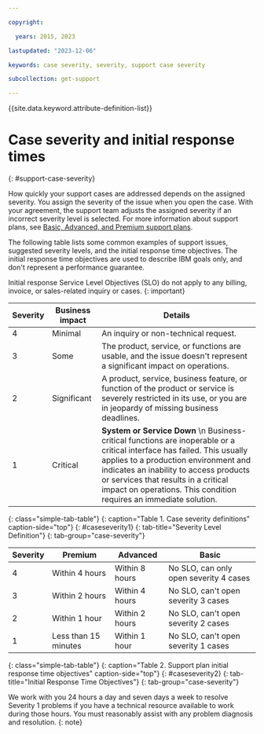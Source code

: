 ```yaml
---

copyright:

  years: 2015, 2023

lastupdated: "2023-12-06"

keywords: case severity, severity, support case severity

subcollection: get-support

---
```


{{site.data.keyword.attribute-definition-list}}

# Case severity and initial response times
{: #support-case-severity}

How quickly your support cases are addressed depends on the assigned severity. You assign the severity of the issue when you open the case. With your agreement, the support team adjusts the assigned severity if an incorrect severity level is selected. For more information about support plans, see [Basic, Advanced, and Premium support plans](/docs/get-support?topic=get-support-support-plans).

The following table lists some common examples of support issues, suggested severity levels, and the initial response time objectives. The initial response time objectives are used to describe IBM goals only, and don't represent a performance guarantee.

Initial response Service Level Objectives (SLO) do not apply to any billing, invoice, or sales-related inquiry or cases.
{: important}

| Severity | Business impact | Details |
|-----------------|-----------------|-----------------|
| 4 | Minimal | An inquiry or non-technical request. |
| 3 | Some | The product, service, or functions are usable, and the issue doesn't represent a significant impact on operations. |
| 2 | Significant | A product, service, business feature, or function of the product or service is severely restricted in its use, or you are in jeopardy of missing business deadlines. |
| 1 | Critical | **System or Service Down**  \n Business-critical functions are inoperable or a critical interface has failed. This usually applies to a production environment and indicates an inability to access products or services that results in a critical impact on operations. This condition requires an immediate solution. |
{: class="simple-tab-table"}
{: caption="Table 1. Case severity definitions" caption-side="top"}
{: #caseseverity1}
{: tab-title="Severity Level Definition"}
{: tab-group="case-severity"}

| Severity | Premium              | Advanced         | Basic                                  |
|----------|----------------------|------------------|----------------------------------------|
| 4        | Within 4 hours       | Within 8 hours   | No SLO, can only open severity 4 cases |
| 3        | Within 2 hours       | Within 4 hours   | No SLO, can't open severity 3 cases    |
| 2        | Within 1 hour        | Within 2 hours   | No SLO, can't open severity 2 cases    |
| 1        | Less than 15 minutes | Within 1 hour    | No SLO, can't open severity 1 cases    |
{: class="simple-tab-table"}
{: caption="Table 2. Support plan initial response time objectives" caption-side="top"}
{: #caseseverity2}
{: tab-title="Initial Response Time Objectives"}
{: tab-group="case-severity"}

We work with you 24 hours a day and seven days a week to resolve Severity 1 problems if you have a technical resource available to work during those hours. You must reasonably assist with any problem diagnosis and resolution.
{: note}
